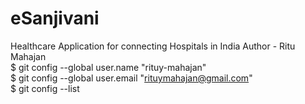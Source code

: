 # eSanjivani
Healthcare Application for connecting Hospitals in India
Author - Ritu Mahajan
<br>
$ git config --global user.name "rituy-mahajan"
<br>
$ git config --global user.email "rituymahajan@gmail.com"
<br>
$ git config --list
<br>
